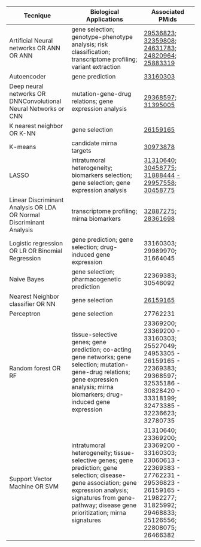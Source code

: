 <div class="tg-wrap"><table id="tg-lREGD">
<thead>
  <tr>
    <th>Tecnique</th>
    <th>Biological Applications</th>
    <th>Associated PMids</th>
  </tr>
</thead>
<tbody>
  <tr>
    <td>Artificial Neural networks OR ANN OR ANN</td>
    <td>gene selection; genotype-phenotype analysis; risk classification; transcriptome profiling; variant extraction</td>
    <!--td>29536823; 32359808; 24631783; 24820964; 25883319</td-->
    <td><a href="https://pubmed.ncbi.nlm.nih.gov/29536823">29536823;</a> <a href="https://pubmed.ncbi.nlm.nih.gov/32359808">32359808;</a> <a href="https://pubmed.ncbi.nlm.nih.gov/24631783">24631783;</a> <a href="https://pubmed.ncbi.nlm.nih.gov/24820964">24820964;</a> <a href="https://pubmed.ncbi.nlm.nih.gov/25883319">25883319</a>
</td>


  </tr>
  <tr>
    <td>Autoencoder</td>
    <td>gene prediction</td>
    <!--td>33160303</td-->
  <td><a href="https://pubmed.ncbi.nlm.nih.gov/33160303">33160303</a></td>
  </tr>
  <tr>
    <td>Deep neural networks OR DNNConvolutional Neural Networks or CNN</td>
    <td>mutation-gene-drug relations; gene expression analysis</td>
    <!--td>29368597; 31395005</td-->
  <td><a href="https://pubmed.ncbi.nlm.nih.gov/29368597">29368597;</a> <a href="https://pubmed.ncbi.nlm.nih.gov/31395005">31395005</a></td>  
  </tr>
  <tr>
    <td>K nearest neighbor OR K-NN</td>
    <td>gene selection</td>
    <!--td>26159165</td-->
  <td><a href="https://pubmed.ncbi.nlm.nih.gov/26159165">26159165</a></td>
</td>
  </tr>
  <tr>
    <td>K-means</td>
    <td>candidate mirna targets</td>
    <!--td>30973878</td-->
    <td><a href="https://pubmed.ncbi.nlm.nih.gov/30973878">30973878</a></td>
  </tr>
  <tr>
    <td>LASSO</td>
    <td>intratumoral heterogeneity; biomarkers selection; gene selection; gene expression analysis</td>
    <!--td>31310640; 30458775; 31888444 - 29957558; 30458775</td-->
  <td><a href="https://pubmed.ncbi.nlm.nih.gov/31310640">31310640;</a> <a href="https://pubmed.ncbi.nlm.nih.gov/30458775">30458775;</a> <a href="https://pubmed.ncbi.nlm.nih.gov/31888444">31888444</a> <a href="https://pubmed.ncbi.nlm.nih.gov/-">-</a> <a href="https://pubmed.ncbi.nlm.nih.gov/29957558">29957558;</a> <a href="https://pubmed.ncbi.nlm.nih.gov/30458775">30458775</a></td>
  </tr>
  <tr>
    <td>Linear Discriminant Analysis OR LDA OR Normal Discriminant Analysis</td>
    <td>transcriptome profiling; mirna biomarkers</td>
    <!--td>32887275; 28361698</td-->
  <td><a href="https://pubmed.ncbi.nlm.nih.gov/32887275">32887275;</a> <a href="https://pubmed.ncbi.nlm.nih.gov/28361698">28361698</a></td>
  </tr>
  <tr>
    <td>Logistic regression OR LR OR Binomial Regression</td>
    <td>gene prediction; gene selection; drug-induced gene expression</td>
    <td>33160303; 29989970; 31664045</td>
  </tr>
  <tr>
    <td>Naive Bayes</td>
    <td>gene selection; pharmacogenetic prediction</td>
    <td>22369383; 30546092</td>
  </tr>
  <tr>
    <td>Nearest Neighbor classifier OR NN</td>
    <td>gene selection</td>
    <td><a href="https://pubmed.ncbi.nlm.nih.gov/26159165">26159165</a></td>
  </tr>
  <tr>
    <td>Perceptron</td>
    <td>gene selection</td>
    <td>27762231</td>
  </tr>
  <tr>
    <td>Random forest OR RF</td>
    <td>tissue-selective genes; gene prediction; co-acting gene networks; gene selection; mutation-gene-drug relations; gene expression analysis; mirna biomarkers; drug-induced gene expression</td>
    <td>23369200; 23369200 - 33160303; 25527049; 24953305 - 26159165 - 22369383; 29368597; 32535186 - 30828420 - 33318199; 32473385 - 32236623; 32780735</td>
  </tr>
  <tr>
    <td>Support Vector Machine OR SVM</td>
    <td>intratumoral heterogeneity; tissue-selective genes; gene prediction; gene selection; disease-gene association; gene expression analysis; signatures from gene-pathway; disease gene prioritization; mirna signatures</td>
    <td>31310640; 23369200; 23369200 - 33160303; 23060613 - 22369383 - 27762231 - 29536823 - 26159165 - 21982277; 31825992; 29468833; 25126556; 22808075; 26466382</td>
  </tr>
</tbody>
</table></div>
